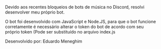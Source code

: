 Devido aos recentes bloqueios de bots de música no Discord, resolvi desenvolver meu próprio bot.

O bot foi desenvolvido com JavaScript e Node.JS, para que o bot funcione corretamente é necessário alterar o token do bot de acordo com seu próprio token (Pode ser substituído no arquivo index.js

Desenvolvido por: Eduardo Meneghim
